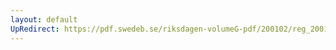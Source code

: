 ```yaml
---
layout: default
UpRedirect: https://pdf.swedeb.se/riksdagen-volumeG-pdf/200102/reg_200102/reg_200102_0459.pdf
---
```

